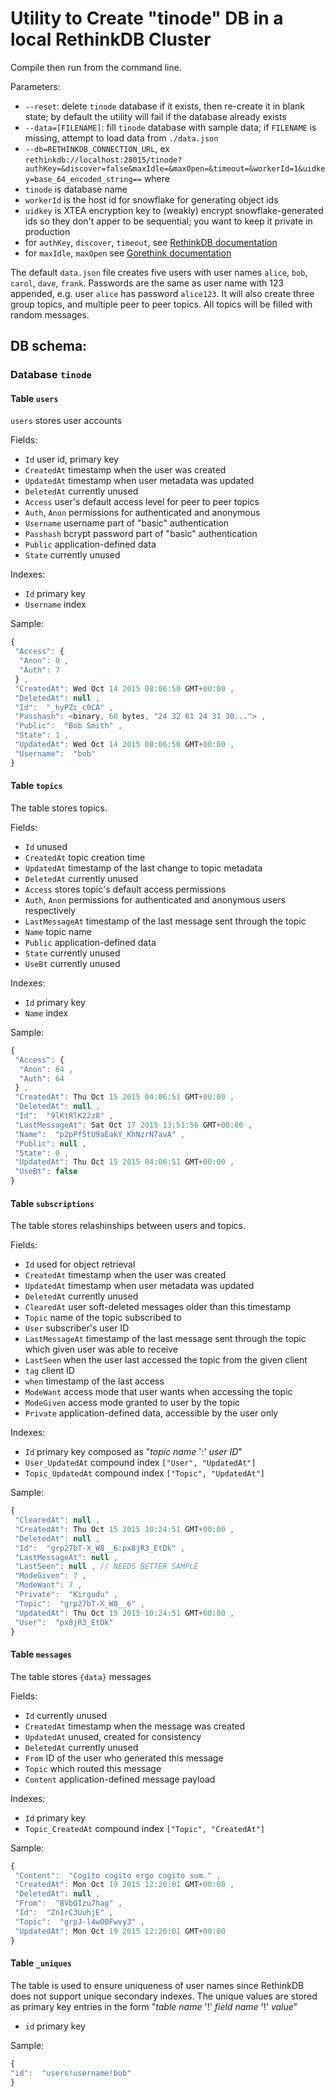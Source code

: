 # Utility to Create "tinode" DB in a local RethinkDB Cluster

Compile then run from the command line.

Parameters:
 - `--reset`: delete `tinode` database if it exists, then re-create it in blank state; by default the utility will fail if the database already exists
 - `--data=[FILENAME]`: fill `tinode` database with sample data; if `FILENAME` is missing, attempt to load data from `./data.json`
 - `--db=RETHINKDB_CONNECTION_URL`, ex
 `rethinkdb://localhost:28015/tinode?authKey=&discover=false&maxIdle=&maxOpen=&timeout=&workerId=1&uidkey=base_64_encoded_string==` where
  - `tinode` is database name
  - `workerId` is the host id for snowflake for generating object ids
  - `uidkey` is XTEA encryption key to (weakly) encrypt snowflake-generated ids so they don't apper to be sequential; you want to keep it private in production
  - for `authKey`, `discover`, `timeout`, see [RethinkDB documentation](http://rethinkdb.com/api/javascript/connect/)
  - for `maxIdle`, `maxOpen` see [Gorethink documentation](https://github.com/dancannon/gorethink#connection-pool)

The default `data.json` file creates five users with user names `alice`, `bob`, `carol`, `dave`, `frank`. Passwords are the same as user name with 123 appended, e.g. user `alice` has password `alice123`. It will also create three group topics, and multiple peer to peer topics. All topics will be filled with random messages.

## DB schema:

### Database `tinode`

#### Table `users`
`users` stores user accounts

Fields:
* `Id` user id, primary key
* `CreatedAt` timestamp when the user was created
* `UpdatedAt` timestamp when user metadata was updated
* `DeletedAt` currently unused
* `Access` user's default access level for peer to peer topics
 * `Auth`, `Anon` permissions for authenticated and anonymous
* `Username` username part of "basic" authentication
* `Passhash` bcrypt password part of "basic" authentication
* `Public` application-defined data
* `State` currently unused

Indexes:
 * `Id` primary key
 * `Username` index

Sample:
```js
{
 "Access": {
  "Anon": 0 ,
  "Auth": 7
 } ,
 "CreatedAt": Wed Oct 14 2015 08:06:50 GMT+00:00 ,
 "DeletedAt": null ,
 "Id":  "_hyPZc_c0CA" ,
 "Passhash": <binary, 60 bytes, "24 32 61 24 31 30..."> ,
 "Public":  "Bob Smith" ,
 "State": 1 ,
 "UpdatedAt": Wed Oct 14 2015 08:06:50 GMT+00:00 ,
 "Username":  "bob"
}
```

#### Table `topics`
The table stores topics.

Fields:
 * `Id` unused
 * `CreatedAt` topic creation time
 * `UpdatedAt` timestamp of the last change to topic metadata
 * `DeletedAt` currently unused
 * `Access` stores topic's default access permissions
  * `Auth`, `Anon` permissions for authenticated and anonymous users respectively
 * `LastMessageAt` timestamp of the last message sent through the topic
 * `Name` topic name
 * `Public` application-defined data
 * `State` currently unused
 * `UseBt` currently unused

Indexes:
* `Id` primary key
* `Name` index

Sample:
```js
{
 "Access": {
  "Anon": 64 ,
  "Auth": 64
 } ,
 "CreatedAt": Thu Oct 15 2015 04:06:51 GMT+00:00 ,
 "DeletedAt": null ,
 "Id":  "9lKtRlK22z8" ,
 "LastMessageAt": Sat Oct 17 2015 13:51:56 GMT+00:00 ,
 "Name":  "p2pPf5tU9aEakY_KhNzrN7avA" ,
 "Public": null ,
 "State": 0 ,
 "UpdatedAt": Thu Oct 15 2015 04:06:51 GMT+00:00 ,
 "UseBt": false
}
```

#### Table `subscriptions`
The table stores relashinships between users and topics.

Fields:
 * `Id` used for object retrieval
 * `CreatedAt` timestamp when the user was created
 * `UpdatedAt` timestamp when user metadata was updated
 * `DeletedAt` currently unused
 * `ClearedAt` user soft-deleted messages older than this timestamp
 * `Topic` name of the topic subscribed to
 * `User` subscriber's user ID
 * `LastMessageAt` timestamp of the last message sent through the topic which given user was able to receive
 * `LastSeen` when the user last accessed the topic from the given client
  * `tag` client ID
  * `when` timestamp of the last access
 * `ModeWant` access mode that user wants when accessing the topic
 * `ModeGiven` access mode granted to user by the topic
 * `Private` application-defined data, accessible by the user only

Indexes:
 * `Id` primary key composed as "_topic name_ ':' _user ID_"
 * `User_UpdatedAt` compound index `["User", "UpdatedAt"]`
 * `Topic_UpdatedAt` compound index `["Topic", "UpdatedAt"]`

Sample:
```js
{
 "ClearedAt": null ,
 "CreatedAt": Thu Oct 15 2015 10:24:51 GMT+00:00 ,
 "DeletedAt": null ,
 "Id":  "grp27bT-X_W8__6:px8jR3_EtDk" ,
 "LastMessageAt": null ,
 "LastSeen": null , // NEEDS BETTER SAMPLE
 "ModeGiven": 7 ,
 "ModeWant": 7 ,
 "Private":  "Kirgudu" ,
 "Topic":  "grp27bT-X_W8__6" ,
 "UpdatedAt": Thu Oct 15 2015 10:24:51 GMT+00:00 ,
 "User":  "px8jR3_EtDk"
}
```
#### Table `messages`

The table stores `{data}` messages

Fields:
* `Id` currently unused
* `CreatedAt` timestamp when the message was created
* `UpdatedAt` unused, created for consistency
* `DeletedAt` currently unused
* `From` ID of the user who generated this message
* `Topic` which routed this message
* `Content` application-defined message payload

Indexes:
 * `Id` primary key
 * `Topic_CreatedAt` compound index `["Topic", "CreatedAt"]`

Sample:
```js
{
 "Content":  "Cogito cogito ergo cogito sum." ,
 "CreatedAt": Mon Oct 19 2015 12:20:01 GMT+00:00 ,
 "DeletedAt": null ,
 "From":  "BVbQIzu7hag" ,
 "Id":  "Zn1rC3UuhjE" ,
 "Topic":  "grpJ-l4wO0Fwvy3" ,
 "UpdatedAt": Mon Oct 19 2015 12:20:01 GMT+00:00
}
```

#### Table `_uniques`

The table is used to ensure uniqueness of user names since RethinkDB does not support unique secondary indexes. The unique values are stored as primary key entries in the form "_table name_ '!' _field name_ '!' _value_"

 * `id` primary key

Sample:
```js
{
"id":  "users!username!bob"
}
```
